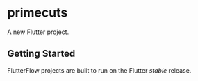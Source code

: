 # primecuts

A new Flutter project.

## Getting Started

FlutterFlow projects are built to run on the Flutter _stable_ release.
